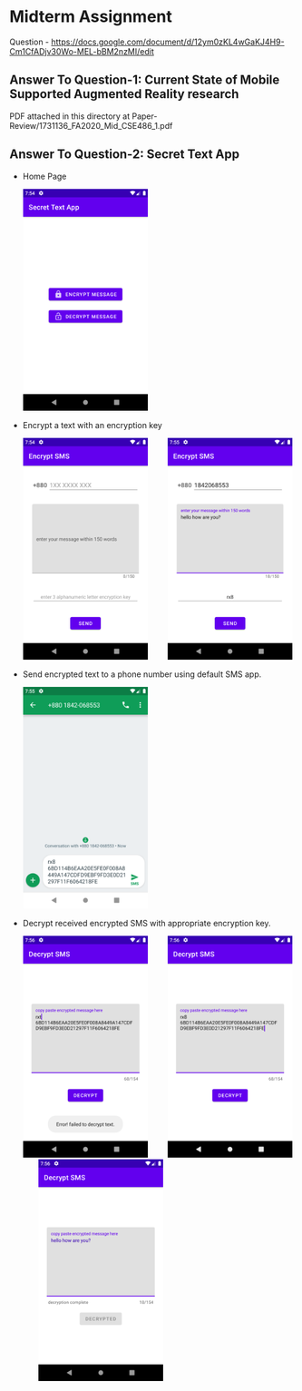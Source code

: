# Midterm Assignment  

Question - <https://docs.google.com/document/d/12ym0zKL4wGaKJ4H9-Cm1CfADjv30Wo-MEL-bBM2nzMI/edit>  

## Answer To Question-1: **Current State of Mobile Supported Augmented Reality research**  
PDF attached in this directory at Paper-Review/1731136_FA2020_Mid_CSE486_1.pdf

## Answer To Question-2: **Secret Text App**  

- Home Page  
  
  ![home-page](./screenshots/home.png)

- Encrypt a text with an encryption key  
  
  ![encrypt-message-1](./screenshots/encrypt_message_without_input.png) &nbsp;&nbsp;&nbsp;&nbsp;&nbsp;&nbsp;&nbsp; ![encrypt-message-2](./screenshots/encrypt_message_with_input.png)

- Send encrypted text to a phone number using default SMS app.  
  
  ![encrypt-message-1](./screenshots/default_sms_app.png)

- Decrypt received encrypted SMS with appropriate encryption key.  
  
  ![decrypt-message-failed](./screenshots/decrypt_message_wrong_key.png) &nbsp;&nbsp;&nbsp;&nbsp;&nbsp;&nbsp;&nbsp; ![decrypt-message-correct](./screenshots/decrypt_message_correct_input.png) &nbsp;&nbsp;&nbsp;&nbsp;&nbsp;&nbsp;&nbsp;![decrypted-message](./screenshots/decrypted_message.png)
